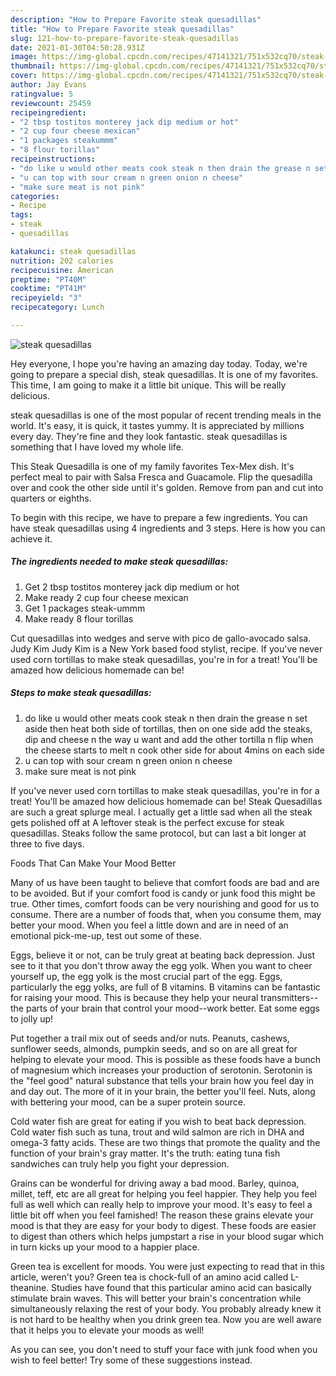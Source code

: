 ```yaml
---
description: "How to Prepare Favorite steak quesadillas"
title: "How to Prepare Favorite steak quesadillas"
slug: 121-how-to-prepare-favorite-steak-quesadillas
date: 2021-01-30T04:50:28.931Z
image: https://img-global.cpcdn.com/recipes/47141321/751x532cq70/steak-quesadillas-recipe-main-photo.jpg
thumbnail: https://img-global.cpcdn.com/recipes/47141321/751x532cq70/steak-quesadillas-recipe-main-photo.jpg
cover: https://img-global.cpcdn.com/recipes/47141321/751x532cq70/steak-quesadillas-recipe-main-photo.jpg
author: Jay Evans
ratingvalue: 5
reviewcount: 25459
recipeingredient:
- "2 tbsp tostitos monterey jack dip medium or hot"
- "2 cup four cheese mexican"
- "1 packages steakummm"
- "8 flour torillas"
recipeinstructions:
- "do like u would other meats cook steak n then drain the grease n set aside then heat both side of tortillas, then on one side add the steaks, dip and cheese n the way u want and add the other tortilla n flip when the cheese starts to melt n cook other side for about 4mins on each side"
- "u can top with sour cream n green onion n cheese"
- "make sure meat is not pink"
categories:
- Recipe
tags:
- steak
- quesadillas

katakunci: steak quesadillas 
nutrition: 202 calories
recipecuisine: American
preptime: "PT40M"
cooktime: "PT41M"
recipeyield: "3"
recipecategory: Lunch

---
```



![steak quesadillas](https://img-global.cpcdn.com/recipes/47141321/751x532cq70/steak-quesadillas-recipe-main-photo.jpg)

Hey everyone, I hope you're having an amazing day today. Today, we're going to prepare a special dish, steak quesadillas. It is one of my favorites. This time, I am going to make it a little bit unique. This will be really delicious.

steak quesadillas is one of the most popular of recent trending meals in the world. It's easy, it is quick, it tastes yummy. It is appreciated by millions every day. They're fine and they look fantastic. steak quesadillas is something that I have loved my whole life.

This Steak Quesadilla is one of my family favorites Tex-Mex dish. It&#39;s perfect meal to pair with Salsa Fresca and Guacamole. Flip the quesadilla over and cook the other side until it&#39;s golden. Remove from pan and cut into quarters or eighths.


To begin with this recipe, we have to prepare a few ingredients. You can have steak quesadillas using 4 ingredients and 3 steps. Here is how you can achieve it.

<!--inarticleads1-->

##### The ingredients needed to make steak quesadillas:

1. Get 2 tbsp tostitos monterey jack dip medium or hot
1. Make ready 2 cup four cheese mexican
1. Get 1 packages steak-ummm
1. Make ready 8 flour torillas


Cut quesadillas into wedges and serve with pico de gallo-avocado salsa. Judy Kim Judy Kim is a New York based food stylist, recipe. If you&#39;ve never used corn tortillas to make steak quesadillas, you&#39;re in for a treat! You&#39;ll be amazed how delicious homemade can be! 

<!--inarticleads2-->

##### Steps to make steak quesadillas:

1. do like u would other meats cook steak n then drain the grease n set aside then heat both side of tortillas, then on one side add the steaks, dip and cheese n the way u want and add the other tortilla n flip when the cheese starts to melt n cook other side for about 4mins on each side
1. u can top with sour cream n green onion n cheese
1. make sure meat is not pink


If you&#39;ve never used corn tortillas to make steak quesadillas, you&#39;re in for a treat! You&#39;ll be amazed how delicious homemade can be! Steak Quesadillas are such a great splurge meal. I actually get a little sad when all the steak gets polished off at A leftover steak is the perfect excuse for steak quesadillas. Steaks follow the same protocol, but can last a bit longer at three to five days. 

Foods That Can Make Your Mood Better


Many of us have been taught to believe that comfort foods are bad and are to be avoided. But if your comfort food is candy or junk food this might be true. Other times, comfort foods can be very nourishing and good for us to consume. There are a number of foods that, when you consume them, may better your mood. When you feel a little down and are in need of an emotional pick-me-up, test out some of these.

Eggs, believe it or not, can be truly great at beating back depression. Just see to it that you don't throw away the egg yolk. When you want to cheer yourself up, the egg yolk is the most crucial part of the egg. Eggs, particularly the egg yolks, are full of B vitamins. B vitamins can be fantastic for raising your mood. This is because they help your neural transmitters--the parts of your brain that control your mood--work better. Eat some eggs to jolly up!

Put together a trail mix out of seeds and/or nuts. Peanuts, cashews, sunflower seeds, almonds, pumpkin seeds, and so on are all great for helping to elevate your mood. This is possible as these foods have a bunch of magnesium which increases your production of serotonin. Serotonin is the "feel good" natural substance that tells your brain how you feel day in and day out. The more of it in your brain, the better you'll feel. Nuts, along with bettering your mood, can be a super protein source.

Cold water fish are great for eating if you wish to beat back depression. Cold water fish such as tuna, trout and wild salmon are rich in DHA and omega-3 fatty acids. These are two things that promote the quality and the function of your brain's gray matter. It's the truth: eating tuna fish sandwiches can truly help you fight your depression. 

Grains can be wonderful for driving away a bad mood. Barley, quinoa, millet, teff, etc are all great for helping you feel happier. They help you feel full as well which can really help to improve your mood. It's easy to feel a little bit off when you feel famished! The reason these grains elevate your mood is that they are easy for your body to digest. These foods are easier to digest than others which helps jumpstart a rise in your blood sugar which in turn kicks up your mood to a happier place.

Green tea is excellent for moods. You were just expecting to read that in this article, weren't you? Green tea is chock-full of an amino acid called L-theanine. Studies have found that this particular amino acid can basically stimulate brain waves. This will better your brain's concentration while simultaneously relaxing the rest of your body. You probably already knew it is not hard to be healthy when you drink green tea. Now you are well aware that it helps you to elevate your moods as well!

As you can see, you don't need to stuff your face with junk food when you wish to feel better! Try  some  of  these  suggestions  instead.

